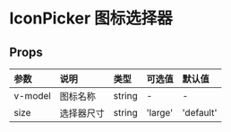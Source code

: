 # IconPicker 图标选择器 <sup class="pro-badge" />

## Props

| 参数    | 说明       | 类型   | 可选值  | 默认值    |
| :------ | :--------- | :----- | :------ | :-------- |
| v-model | 图标名称   | string | -       | -         |
| size    | 选择器尺寸 | string | 'large' | 'default' | 'small' | 'default' |
